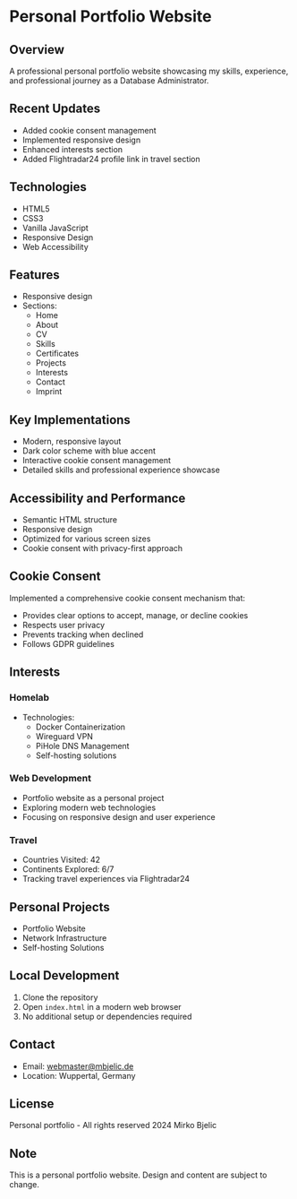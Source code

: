 # Personal Portfolio Website

## Overview
A professional personal portfolio website showcasing my skills, experience, and professional journey as a Database Administrator.

## Recent Updates
- Added cookie consent management
- Implemented responsive design
- Enhanced interests section
- Added Flightradar24 profile link in travel section

## Technologies
- HTML5
- CSS3
- Vanilla JavaScript
- Responsive Design
- Web Accessibility

## Features
- Responsive design
- Sections:
  - Home
  - About
  - CV
  - Skills
  - Certificates
  - Projects
  - Interests
  - Contact
  - Imprint

## Key Implementations
- Modern, responsive layout
- Dark color scheme with blue accent
- Interactive cookie consent management
- Detailed skills and professional experience showcase

## Accessibility and Performance
- Semantic HTML structure
- Responsive design
- Optimized for various screen sizes
- Cookie consent with privacy-first approach

## Cookie Consent
Implemented a comprehensive cookie consent mechanism that:
- Provides clear options to accept, manage, or decline cookies
- Respects user privacy
- Prevents tracking when declined
- Follows GDPR guidelines

## Interests
### Homelab
- Technologies:
  - Docker Containerization
  - Wireguard VPN
  - PiHole DNS Management
  - Self-hosting solutions

### Web Development
- Portfolio website as a personal project
- Exploring modern web technologies
- Focusing on responsive design and user experience

### Travel
- Countries Visited: 42
- Continents Explored: 6/7
- Tracking travel experiences via Flightradar24

## Personal Projects
- Portfolio Website
- Network Infrastructure
- Self-hosting Solutions

## Local Development
1. Clone the repository
2. Open `index.html` in a modern web browser
3. No additional setup or dependencies required

## Contact
- Email: webmaster@mbjelic.de
- Location: Wuppertal, Germany

## License
Personal portfolio - All rights reserved 2024 Mirko Bjelic

## Note
This is a personal portfolio website. Design and content are subject to change.
